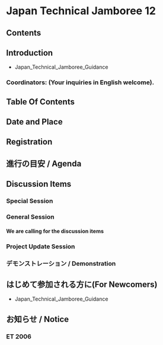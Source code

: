 # Japan Technical Jamboree 12
## Contents
## Introduction
* Japan_Technical_Jamboree_Guidance
### Coordinators: (Your inquiries in English welcome).
## Table Of Contents
## Date and Place
## Registration
## 進行の目安 / Agenda
## Discussion Items
### Special Session
### General Session
#### We are calling for the discussion items
### Project Update Session
### デモンストレーション / Demonstration
## はじめて参加される方に(For Newcomers)
* Japan_Technical_Jamboree_Guidance
## お知らせ / Notice
### ET 2006
